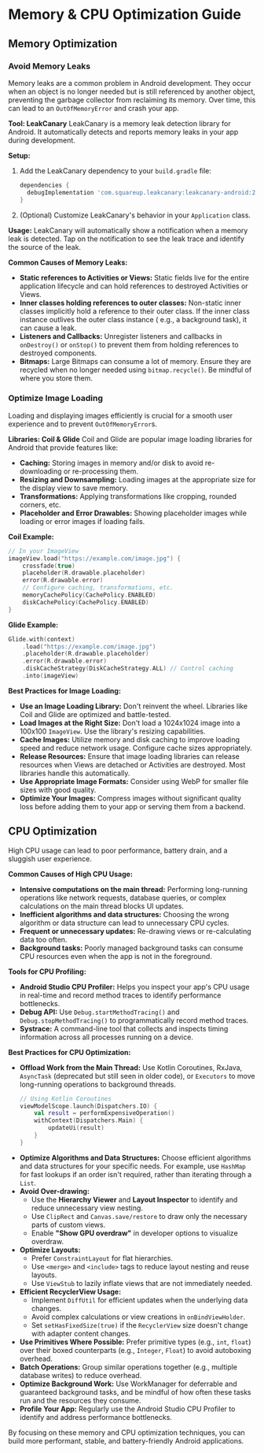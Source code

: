 # Memory & CPU Optimization Guide

## Memory Optimization

### Avoid Memory Leaks

Memory leaks are a common problem in Android development. They occur when an object is no longer
needed but is still referenced by another object, preventing the garbage collector from reclaiming
its memory. Over time, this can lead to an `OutOfMemoryError` and crash your app.

**Tool: LeakCanary**
LeakCanary is a memory leak detection library for Android. It automatically detects and reports
memory leaks in your app during development.

**Setup:**

1. Add the LeakCanary dependency to your `build.gradle` file:
   ```gradle
   dependencies {
     debugImplementation 'com.squareup.leakcanary:leakcanary-android:2.x' // Replace 2.x with the latest version
   }
   ```
2. (Optional) Customize LeakCanary's behavior in your `Application` class.

**Usage:**
LeakCanary will automatically show a notification when a memory leak is detected. Tap on the
notification to see the leak trace and identify the source of the leak.

**Common Causes of Memory Leaks:**

* **Static references to Activities or Views:** Static fields live for the entire application
  lifecycle and can hold references to destroyed Activities or Views.
* **Inner classes holding references to outer classes:** Non-static inner classes implicitly hold a
  reference to their outer class. If the inner class instance outlives the outer class instance (
  e.g., a background task), it can cause a leak.
* **Listeners and Callbacks:** Unregister listeners and callbacks in `onDestroy()` or `onStop()` to
  prevent them from holding references to destroyed components.
* **Bitmaps:** Large Bitmaps can consume a lot of memory. Ensure they are recycled when no longer
  needed using `bitmap.recycle()`. Be mindful of where you store them.

### Optimize Image Loading

Loading and displaying images efficiently is crucial for a smooth user experience and to prevent
`OutOfMemoryError`s.

**Libraries: Coil & Glide**
Coil and Glide are popular image loading libraries for Android that provide features like:

* **Caching:** Storing images in memory and/or disk to avoid re-downloading or re-processing them.
* **Resizing and Downsampling:** Loading images at the appropriate size for the display view to save
  memory.
* **Transformations:** Applying transformations like cropping, rounded corners, etc.
* **Placeholder and Error Drawables:** Showing placeholder images while loading or error images if
  loading fails.

**Coil Example:**

```kotlin
// In your ImageView
imageView.load("https://example.com/image.jpg") {
    crossfade(true)
    placeholder(R.drawable.placeholder)
    error(R.drawable.error)
    // Configure caching, transformations, etc.
    memoryCachePolicy(CachePolicy.ENABLED)
    diskCachePolicy(CachePolicy.ENABLED)
}
```

**Glide Example:**

```kotlin
Glide.with(context)
    .load("https://example.com/image.jpg")
    .placeholder(R.drawable.placeholder)
    .error(R.drawable.error)
    .diskCacheStrategy(DiskCacheStrategy.ALL) // Control caching
    .into(imageView)
```

**Best Practices for Image Loading:**

* **Use an Image Loading Library:** Don't reinvent the wheel. Libraries like Coil and Glide are
  optimized and battle-tested.
* **Load Images at the Right Size:** Don't load a 1024x1024 image into a 100x100 `ImageView`. Use
  the library's resizing capabilities.
* **Cache Images:** Utilize memory and disk caching to improve loading speed and reduce network
  usage. Configure cache sizes appropriately.
* **Release Resources:** Ensure that image loading libraries can release resources when Views are
  detached or Activities are destroyed. Most libraries handle this automatically.
* **Use Appropriate Image Formats:** Consider using WebP for smaller file sizes with good quality.
* **Optimize Your Images:** Compress images without significant quality loss before adding them to
  your app or serving them from a backend.

## CPU Optimization

High CPU usage can lead to poor performance, battery drain, and a sluggish user experience.

**Common Causes of High CPU Usage:**

* **Intensive computations on the main thread:** Performing long-running operations like network
  requests, database queries, or complex calculations on the main thread blocks UI updates.
* **Inefficient algorithms and data structures:** Choosing the wrong algorithm or data structure can
  lead to unnecessary CPU cycles.
* **Frequent or unnecessary updates:** Re-drawing views or re-calculating data too often.
* **Background tasks:** Poorly managed background tasks can consume CPU resources even when the app
  is not in the foreground.

**Tools for CPU Profiling:**

* **Android Studio CPU Profiler:** Helps you inspect your app's CPU usage in real-time and record
  method traces to identify performance bottlenecks.
* **Debug API:** Use `Debug.startMethodTracing()` and `Debug.stopMethodTracing()` to
  programmatically record method traces.
* **Systrace:** A command-line tool that collects and inspects timing information across all
  processes running on a device.

**Best Practices for CPU Optimization:**

* **Offload Work from the Main Thread:** Use Kotlin Coroutines, RxJava, `AsyncTask` (deprecated but
  still seen in older code), or `Executors` to move long-running operations to background threads.
  ```kotlin
  // Using Kotlin Coroutines
  viewModelScope.launch(Dispatchers.IO) {
      val result = performExpensiveOperation()
      withContext(Dispatchers.Main) {
          updateUi(result)
      }
  }
  ```
* **Optimize Algorithms and Data Structures:** Choose efficient algorithms and data structures for
  your specific needs. For example, use `HashMap` for fast lookups if an order isn't required,
  rather than iterating through a `List`.
* **Avoid Over-drawing:**
    * Use the **Hierarchy Viewer** and **Layout Inspector** to identify and reduce unnecessary view
      nesting.
    * Use `ClipRect` and `Canvas.save/restore` to draw only the necessary parts of custom views.
    * Enable **"Show GPU overdraw"** in developer options to visualize overdraw.
* **Optimize Layouts:**
    * Prefer `ConstraintLayout` for flat hierarchies.
    * Use `<merge>` and `<include>` tags to reduce layout nesting and reuse layouts.
    * Use `ViewStub` to lazily inflate views that are not immediately needed.
* **Efficient RecyclerView Usage:**
    * Implement `DiffUtil` for efficient updates when the underlying data changes.
    * Avoid complex calculations or view creations in `onBindViewHolder`.
    * Set `setHasFixedSize(true)` if the `RecyclerView` size doesn't change with adapter content
      changes.
* **Use Primitives Where Possible:** Prefer primitive types (e.g., `int`, `float`) over their boxed
  counterparts (e.g., `Integer`, `Float`) to avoid autoboxing overhead.
* **Batch Operations:** Group similar operations together (e.g., multiple database writes) to reduce
  overhead.
* **Optimize Background Work:** Use WorkManager for deferrable and guaranteed background tasks, and
  be mindful of how often these tasks run and the resources they consume.
* **Profile Your App:** Regularly use the Android Studio CPU Profiler to identify and address
  performance bottlenecks.

By focusing on these memory and CPU optimization techniques, you can build more performant, stable,
and battery-friendly Android applications.
